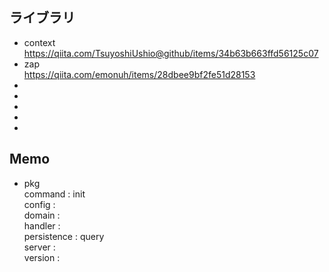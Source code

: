 ## ライブラリ 
 - context  
    https://qiita.com/TsuyoshiUshio@github/items/34b63b663ffd56125c07  
 - zap  
    https://qiita.com/emonuh/items/28dbee9bf2fe51d28153  
 - 
 - 
 - 
 - 
 - 

 ## Memo
 - pkg  
    command     : init  
    config      :  
    domain      :  
    handler     :  
    persistence : query  
    server      :  
    version     :  